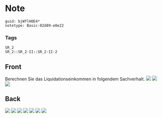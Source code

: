 # Note
```
guid: bjWflHOE4*
notetype: Basic-02d89-e0e22
```

### Tags
```
SR_2
SR_2::SR_2-II::SR_2-II-2
```

## Front
Berechnen Sie das Liquidationseinkommen in folgendem Sachverhalt.
<img src="paste-b1f63fd4dc27defec9fc2e64b590fcd1427fabc7.jpg">
<img src="paste-369861cb0bf7fcb501eed7938d771d3d05fc39da.jpg">
<img src="paste-4359c1a55126017cda0af40e2e82cb483a6c2d56.jpg">

## Back
<img src="paste-d804affc9aadff858b4a2a0b4e403166df5076a1.jpg">
<img src="paste-dd4746a6767833ed41fb0d2fe6b421d0ed10d498.jpg">
<img src="paste-3263ee69def850466fcfc926ffd8c07e63ec6349.jpg">
<img src="paste-aafe3288b98e717cdd0d7181bd8414f0ee37da7a.jpg">
<img src="paste-41c3ee2ecb4997d025335f377a11ff6445481871.jpg">
<img src="paste-574d7a8c99dd953089d1380825592fa2be9d5e83.jpg">
<img src="paste-19c1c9eb7e9f1a3b63131bc54b1ed92b62b7c84a.jpg">
